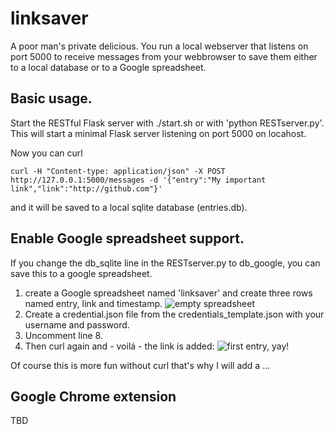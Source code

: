 # linksaver
A poor man's private delicious. You run a local webserver that listens on port 5000 to receive messages from your webbrowser to save them either to a local database or to a Google spreadsheet.


## Basic usage.
Start the RESTful Flask server with ./start.sh or with 'python RESTserver.py'. This will start a minimal Flask server listening on port 5000 on locahost.

Now you can curl

    curl -H "Content-type: application/json" -X POST http://127.0.0.1:5000/messages -d '{"entry":"My important link","link":"http://github.com"}'

and it will be saved to a local sqlite database (entries.db).


## Enable Google spreadsheet support.
If you change the db_sqlite line in the RESTserver.py to db_google, you can save this to a google spreadsheet.

1. create a Google spreadsheet named 'linksaver' and create three rows named entry, link and timestamp.
![empty spreadsheet](http://content.screencast.com/users/dirkk1/folders/Jing/media/4fac8625-e254-46fb-9793-bd17521ec89d/00000040.png)
2. Create a credential.json file from the credentials_template.json with your username and password.
3. Uncomment line 8.
4. Then curl again and - voilá - the link is added:
![first entry, yay!](http://content.screencast.com/users/dirkk1/folders/Jing/media/2c020bd2-6be5-4352-ba09-b0ac610cbcef/00000041.png)

Of course this is more fun without curl that's why I will add a ...
## Google Chrome extension
TBD